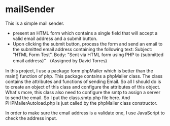 mailSender
==========
This is a simple mail sender.
- present an HTML form which contains a single field that will accept a valid email address and a submit button.
- Upon clicking the submit button, process the form and send an email to the submitted email address containing 
  the following text:
        Subject: "HTML Form Test". 
        Body: "Sent via HTML form using PHP to {submitted email address}"
（Assigned by David Torres)

In this project, I use a package form phpMailer which is better than the main() function of php.
This package contains a phpMailer class. The class contains the attributes and functions of sending Email.
So all I should do is to create an object of this class and configure the attributes of this object.
What's more, this class also need to configure the smtp to assign a server to send the email.
So I put the class.smtp.php file here. And PHPMailerAutoload.php is just called by the phpMailer class constructor.

In order to make sure the email address is a validate one, I use JavaScript to check the address input.
